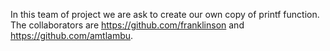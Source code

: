 In this team of project we are ask to create our own copy of printf function. The collaborators are https://github.com/franklinson and https://github.com/amtlambu.
